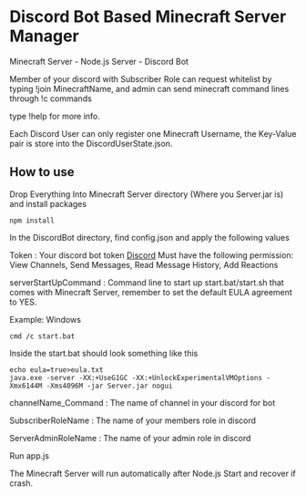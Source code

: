 # Discord Bot Based Minecraft Server Manager

Minecraft Server - Node.js Server - Discord Bot

Member of your discord with Subscriber Role can request whitelist by typing !join MinecraftName, and admin can send minecraft command lines through !c commands

type !help for more info.

Each Discord User can only register one Minecraft Username, the Key-Value pair is store into the DiscordUserState.json. 

## How to use
Drop Everything Into Minecraft Server directory (Where you Server.jar is) and install packages
```
npm install
```

In the DiscordBot directory, find config.json and apply the following values

Token : 
Your discord bot token [Discord](https://discord.com/developers/applications)
Must have the following permission: View Channels, Send Messages, Read Message History, Add Reactions

serverStartUpCommand :
Command line to start up start.bat/start.sh that comes with Minecraft Server, remember to set the default EULA agreement to YES.

Example: Windows
```
cmd /c start.bat
```

Inside the start.bat should look something like this

```
echo eula=true>eula.txt
java.exe -server -XX:+UseG1GC -XX:+UnlockExperimentalVMOptions -Xmx6144M -Xms4096M -jar Server.jar nogui
```

channelName_Command :
The name of channel in your discord for bot

SubscriberRoleName : 
The name of your members role in discord

ServerAdminRoleName :
The name of your admin role in discord

Run app.js

The Minecraft Server will run automatically after Node.js Start and recover if crash.
